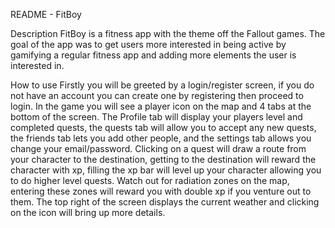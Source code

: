 README - FitBoy


Description
FitBoy is a fitness app with the theme off the Fallout games. The goal of the app was to get users more interested in being active by gamifying a regular fitness app and adding more elements the user is interested in.


How to use
Firstly you will be greeted by a login/register screen, if you do not have an account you can create one by registering then proceed to login. In the game you will see a player icon on the map and 4 tabs at the bottom of the screen. The Profile tab will display your players level and completed quests, the quests tab will allow you to accept any new quests, the friends tab lets you add other people, and the settings tab allows you change your email/password. Clicking on a quest will draw a route from your character to the destination, getting to the destination will reward the character with xp, filling the xp bar will level up your character allowing you to do higher level quests. Watch out for radiation zones on the map, entering these zones will reward you with double xp if you venture out to them. The top right of the screen displays the current weather and clicking on the icon will bring up more details.